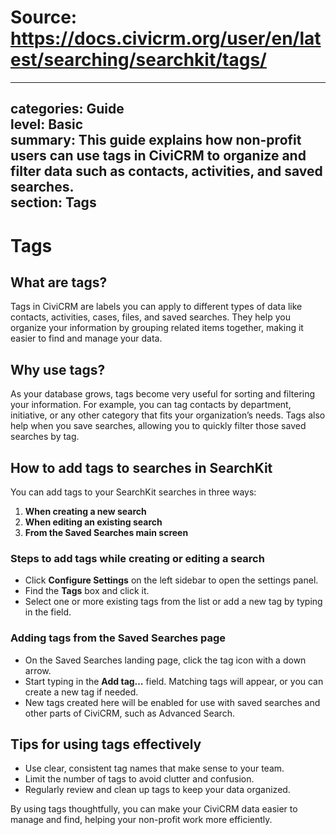# Source: https://docs.civicrm.org/user/en/latest/searching/searchkit/tags/

---
categories: Guide  
level: Basic  
summary: This guide explains how non-profit users can use tags in CiviCRM to organize and filter data such as contacts, activities, and saved searches.  
section: Tags  
---

# Tags

## What are tags?

Tags in CiviCRM are labels you can apply to different types of data like contacts, activities, cases, files, and saved searches. They help you organize your information by grouping related items together, making it easier to find and manage your data.

## Why use tags?

As your database grows, tags become very useful for sorting and filtering your information. For example, you can tag contacts by department, initiative, or any other category that fits your organization’s needs. Tags also help when you save searches, allowing you to quickly filter those saved searches by tag.

## How to add tags to searches in SearchKit

You can add tags to your SearchKit searches in three ways:

1. **When creating a new search**  
2. **When editing an existing search**  
3. **From the Saved Searches main screen**

### Steps to add tags while creating or editing a search

- Click **Configure Settings** on the left sidebar to open the settings panel.  
- Find the **Tags** box and click it.  
- Select one or more existing tags from the list or add a new tag by typing in the field.  

### Adding tags from the Saved Searches page

- On the Saved Searches landing page, click the tag icon with a down arrow.  
- Start typing in the **Add tag…** field. Matching tags will appear, or you can create a new tag if needed.  
- New tags created here will be enabled for use with saved searches and other parts of CiviCRM, such as Advanced Search.

## Tips for using tags effectively

- Use clear, consistent tag names that make sense to your team.  
- Limit the number of tags to avoid clutter and confusion.  
- Regularly review and clean up tags to keep your data organized.

By using tags thoughtfully, you can make your CiviCRM data easier to manage and find, helping your non-profit work more efficiently.